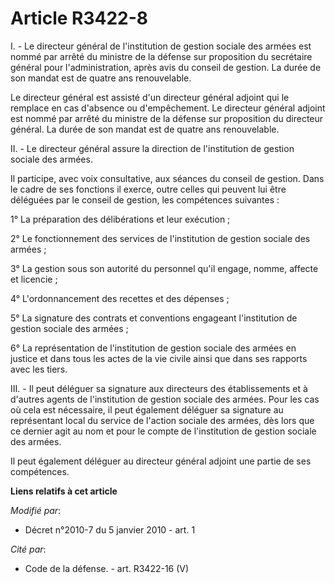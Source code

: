 # Article R3422-8

I. - Le directeur général de l'institution de gestion sociale des armées est nommé par arrêté du ministre de la défense sur
proposition du secrétaire général pour l'administration, après avis du conseil de gestion. La durée de son mandat est de
quatre ans renouvelable. 

Le directeur général est assisté d'un directeur général adjoint qui le remplace en cas d'absence ou d'empêchement. Le
directeur général adjoint est nommé par arrêté du ministre de la défense sur proposition du directeur général. La durée de
son mandat est de quatre ans renouvelable. 

II. - Le directeur général assure la direction de l'institution de gestion sociale des armées. 

Il participe, avec voix consultative, aux séances du conseil de gestion. Dans le cadre de ses fonctions il exerce, outre
celles qui peuvent lui être déléguées par le conseil de gestion, les compétences suivantes : 

1° La préparation des délibérations et leur exécution ; 

2° Le fonctionnement des services de l'institution de gestion sociale des armées ; 

3° La gestion sous son autorité du personnel qu'il engage, nomme, affecte et licencie ; 

4° L'ordonnancement des recettes et des dépenses ; 

5° La signature des contrats et conventions engageant l'institution de gestion sociale des armées ; 

6° La représentation de l'institution de gestion sociale des armées en justice et dans tous les actes de la vie civile ainsi
que dans ses rapports avec les tiers. 

III. - Il peut déléguer sa signature aux directeurs des établissements et à d'autres agents de l'institution de gestion
sociale des armées. Pour les cas où cela est nécessaire, il peut également déléguer sa signature au représentant local du
service de l'action sociale des armées, dès lors que ce dernier agit au nom et pour le compte de l'institution de gestion
sociale des armées. 

Il peut également déléguer au directeur général adjoint une partie de ses compétences.

**Liens relatifs à cet article**

_Modifié par_:

  - Décret n°2010-7 du 5 janvier 2010 - art. 1

_Cité par_:

  - Code de la défense. - art. R3422-16 (V)
